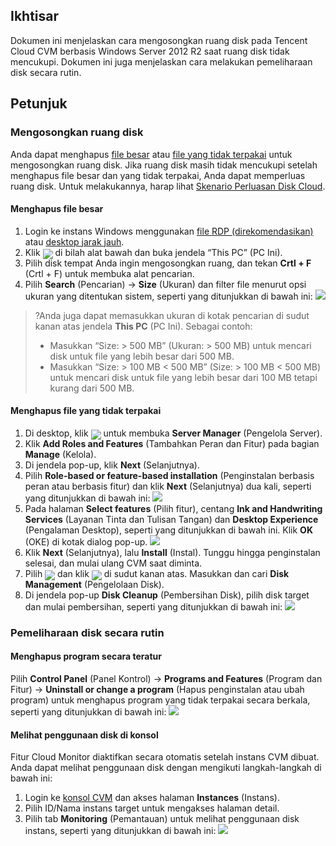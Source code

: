 ## Ikhtisar
Dokumen ini menjelaskan cara mengosongkan ruang disk pada Tencent Cloud CVM berbasis Windows Server 2012 R2 saat ruang disk tidak mencukupi. Dokumen ini juga menjelaskan cara melakukan pemeliharaan disk secara rutin.

## Petunjuk

### Mengosongkan ruang disk
Anda dapat menghapus [file besar](#deleteLargerFiles) atau [file yang tidak terpakai](#deleteObsoleteFiles) untuk mengosongkan ruang disk. Jika ruang disk masih tidak mencukupi setelah menghapus file besar dan yang tidak terpakai, Anda dapat memperluas ruang disk. Untuk melakukannya, harap lihat [Skenario Perluasan Disk Cloud](https://intl.cloud.tencent.com/document/product/362/31600).
<span id="deleteLargerFiles"></span>
#### Menghapus file besar
1. Login ke instans Windows menggunakan [file RDP (direkomendasikan)](https://intl.cloud.tencent.com/document/product/213/5435) atau [desktop jarak jauh](https://intl.cloud.tencent.com/document/product/213/32498).
2. Klik <img src="https://main.qcloudimg.com/raw/dcdf8e1ebc35bd6db1edaceff6784db2.png" style="margin:-5px 0px"> di bilah alat bawah dan buka jendela “This PC” (PC Ini).
3. Pilih disk tempat Anda ingin mengosongkan ruang, dan tekan **Crtl + F** (Crtl + F) untuk membuka alat pencarian.
4. Pilih **Search** (Pencarian) -> **Size** (Ukuran) dan filter file menurut opsi ukuran yang ditentukan sistem, seperti yang ditunjukkan di bawah ini:
![](https://main.qcloudimg.com/raw/48a1033c6b978dfe6de1b2dc6d8bcdd3.png)
>?Anda juga dapat memasukkan ukuran di kotak pencarian di sudut kanan atas jendela **This PC** (PC Ini). Sebagai contoh:
>- Masukkan “Size: > 500 MB” (Ukuran: > 500 MB) untuk mencari disk untuk file yang lebih besar dari 500 MB.
>- Masukkan “Size: > 100 MB < 500 MB” (Size: > 100 MB < 500 MB) untuk mencari disk untuk file yang lebih besar dari 100 MB tetapi kurang dari 500 MB.
>

<span id="deleteObsoleteFiles"></span>
#### Menghapus file yang tidak terpakai
1. Di desktop, klik <img src="https://main.qcloudimg.com/raw/f779581f1ce3edfead8c725ce1504009.png" style="margin:-5px 0px"> untuk membuka **Server Manager** (Pengelola Server).
2. Klik **Add Roles and Features** (Tambahkan Peran dan Fitur) pada bagian **Manage** (Kelola).
3. Di jendela pop-up, klik **Next** (Selanjutnya).
4. Pilih **Role-based or feature-based installation** (Penginstalan berbasis peran atau berbasis fitur) dan klik **Next** (Selanjutnya) dua kali, seperti yang ditunjukkan di bawah ini:
![](https://main.qcloudimg.com/raw/d25dc913281f8cb5c688dd9cc62b8d73.png)
5. Pada halaman **Select features** (Pilih fitur), centang **Ink and Handwriting Services** (Layanan Tinta dan Tulisan Tangan) dan **Desktop Experience** (Pengalaman Desktop), seperti yang ditunjukkan di bawah ini. Klik **OK** (OKE) di kotak dialog pop-up.
![](https://main.qcloudimg.com/raw/f1bf18c4598597ef86428bd4bbd77c15.png)
6. Klik **Next** (Selanjutnya), lalu **Install** (Instal). Tunggu hingga penginstalan selesai, dan mulai ulang CVM saat diminta.
7. Pilih <img src="https://main.qcloudimg.com/raw/87d894e564b7e837d9f478298cf2e292.png" style="margin:-5px 0px"> dan klik <img src="https://main.qcloudimg.com/raw/4851c97390178d2d8ae2e6385756eb3b.png" style="margin:-5px 0px"> di sudut kanan atas. Masukkan dan cari **Disk Management** (Pengelolaan Disk).
8. Di jendela pop-up **Disk Cleanup** (Pembersihan Disk), pilih disk target dan mulai pembersihan, seperti yang ditunjukkan di bawah ini:
![](https://main.qcloudimg.com/raw/69e2c653c6304a450463cdf07bf5a3ef.png)

### Pemeliharaan disk secara rutin
#### Menghapus program secara teratur
Pilih **Control Panel** (Panel Kontrol) -> **Programs and Features** (Program dan Fitur) -> **Uninstall or change a program** (Hapus penginstalan atau ubah program) untuk menghapus program yang tidak terpakai secara berkala, seperti yang ditunjukkan di bawah ini:
![](https://main.qcloudimg.com/raw/b9294f1e79429dbdb8a7800cfdb6d6b4.png)


#### Melihat penggunaan disk di konsol
Fitur Cloud Monitor diaktifkan secara otomatis setelah instans CVM dibuat. Anda dapat melihat penggunaan disk dengan mengikuti langkah-langkah di bawah ini:
1. Login ke [konsol CVM](https://console.cloud.tencent.com/cvm/instance/index) dan akses halaman **Instances** (Instans).
2. Pilih ID/Nama instans target untuk mengakses halaman detail.
3. Pilih tab **Monitoring** (Pemantauan) untuk melihat penggunaan disk instans, seperti yang ditunjukkan di bawah ini:
![](https://main.qcloudimg.com/raw/19f00a883ed73ba1c636830f06d3f00d.png)
